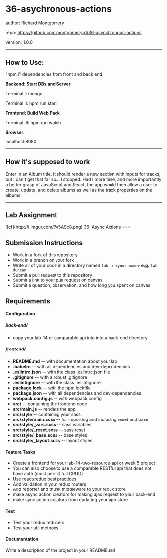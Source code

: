 <h1> 36-asychronous-actions</h1>

author: Richard Montgomery

repo: https://github.com.montgomeryrd/36-asynchronous-actions

version: 1.0.0

<hr>

<h2> How to Use:</h2>

"npm i" dependencies from front and back end.

<strong>Backend: Start DBs and Server</strong>

Terminal I: mongo

Terminal II: npm run start

<strong>Frontend: Build Web Pack</strong>

Terminal III: npm run watch

<strong>Browser:</strong>

 localhost:8080

 <hr>

<h2> How it's supposed to work </h2>

Enter in an Album title. It should render a new section with inputs for tracks, but I can't get that far so... I stopped. Had I more time, and more importantly a better grasp of JavaScript and React, the app would then allow a user to create, update, and delete albums as well as the track properties on the albums.

<hr>

<h2>Lab Assignment</h2>
![cf](http://i.imgur.com/7v5ASc8.png) 36: Async Actions
===

## Submission Instructions
  * Work in a fork of this repository
  * Work in a branch on your fork
  * Write all of your code in a directory named `lab-` + `<your name>` **e.g.** `lab-duncan`
  * Submit a pull request to this repository
  * Submit a link to your pull request on canvas
  * Submit a question, observation, and how long you spent on canvas

## Requirements
#### Configuration

##### back-end/
* copy your lab-14 or comparable api into into a back-end directory

##### frontend/
* **README.md** -- with documentation about your lab
* **.babelrc** -- with all dependencies and dev-dependencies
* **.eslintrc.json** -- with the class .eslintrc.json file
* **.gitignore** -- with a robust .gitignore
* **.eslintignore** -- with the class .eslintignore
* **package.lock** -- with the npm lockfile
* **package.json** -- with all dependencies and dev-dependencies
* **webpack.config.js** -- with webpack config
* **src/** -- containing the frontend code
* **src/main.js** -- renders the app
* **src/style** -- containing your sass
* **src/style/main.scss** -- for importing and including reset and base
* **src/style/_vars.scss** -- sass variables
* **src/style/_reset.scss** -- sass reset
* **src/style/_base.scss** -- base styles
* **src/style/_layout.scss** -- layout styles

#### Feature Tasks
  * Create a frontend for your lab-14-two-resource-api or week 5 project
  * You can also choose to use a comparable RESTful api that does not have auth (must permit full CRUD)
  * Use react/redux best practices
  * Add validation in your redux routers
  * Add reporter and thunk middleware to your redux store
  * make async action creators for making ajax request to your back-end
  * make sync action creators from updating your app store

#### Test
  * Test your redux reducers
  * Test your util methods

#### Documentation
Write a description of the project in your README.md



